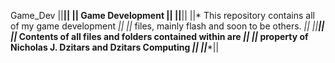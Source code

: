 Game_Dev
||**********************************************************||
||                      Game Development                    ||
||**********************************************************||
||* This repository contains all of my game development    *||
||* files, mainly flash and soon to be others.             *||
||**********************************************************||
||* Contents of all files and folders contained within are *||
||* property of Nicholas J. Dzitars and Dzitars Computing  *||
||**********************************************************||